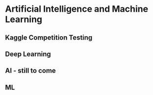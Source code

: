 # Artificial Intelligence and Machine Learning


## Kaggle Competition Testing
## Deep Learning
## AI - still to come
## ML

